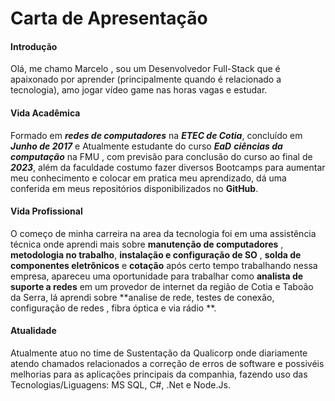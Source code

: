 # Carta de Apresentação

#### Introdução

Olá, me chamo Marcelo ,  sou um Desenvolvedor Full-Stack que é apaixonado por aprender (principalmente quando é relacionado a tecnologia), amo jogar vídeo game nas horas vagas e estudar.

#### Vida Acadêmica



Formado em _**redes de computadores**_ na _**ETEC de Cotia**_, concluído em _**Junho de 2017**_ e Atualmente estudante do curso _**EaD**_ _**ciências da computação**_ na FMU , com previsão para conclusão do curso ao final de **_2023_**, além da faculdade costumo fazer diversos Bootcamps para aumentar meu conhecimento e colocar em pratica meu aprendizado, dá uma conferida em meus repositórios disponibilizados no **GitHub**.

#### Vida Profissional

O começo de minha carreira na area da tecnologia foi em uma assistência técnica onde aprendi mais sobre **manutenção de computadores** , **metodologia no trabalho**, **instalação e configuração de SO** , **solda de componentes eletrônicos** e **cotação** após certo tempo trabalhando nessa empresa, apareceu uma oportunidade para trabalhar como **analista de suporte a redes** em um provedor de internet da região de Cotia e Taboão da Serra, lá aprendi sobre **analise de rede, testes de conexão, configuração de redes , fibra óptica e via rádio **.

#### Atualidade

Atualmente atuo no time de Sustentação da Qualicorp onde diariamente atendo chamados relacionados a correção de erros de software e possivéis melhorias para as aplicações principais da companhia, fazendo uso das Tecnologias/Liguagens: MS SQL, C#, .Net e Node.Js.
